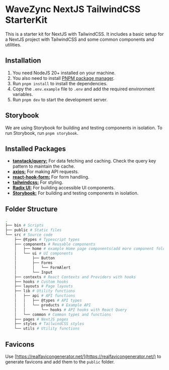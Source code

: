 # WaveZync NextJS TailwindCSS StarterKit

This is a starter kit for NextJS with TailwindCSS. It includes a basic setup for a NextJS project with TailwindCSS and some common components and utilities.

## Installation

1. You need NodeJS 20+ installed on your machine.
2. You also need to install [PNPM package manager](https://pnpm.io/installation).
3. Run `pnpm install` to install the dependencies.
4. Copy the `.env.example` file to `.env` and add the required environment variables.
5. Run `pnpm dev` to start the development server.

## Storybook

We are using Storybook for building and testing components in isolation. To run Storybook, run `pnpm storybook`.

## Installed Packages

- **[tanstack/query:](https://tanstack.com/query)** For data fetching and caching. Check the query key pattern to maintain the cache.
- **[axios:](https://axios-http.com/docs/intro)** For making API requests.
- **[react-hook-form:](https://react-hook-form.com/)** For form handling.
- **[tailwindcss:](https://tailwindcss.com/)** For styling.
- **[Radix UI:](https://www.radix-ui.com/)** For building accessible UI components.
- **[Storybook:](https://storybook.js.org/)** For building and testing components in isolation.

## Folder Structure

```bash
.
├── bin # Scripts
├── public # Static files
└── src # Source code
    ├── @types # Typescript types
    ├── components # Reusable components
    │   ├── home # example Home page components(add more component folders as needed)
    │   └── ui # UI components
    │       ├── Button
    │       ├── Forms
    │       │   └── FormAlert
    │       └── Input
    ├── contexts # React Contexts and Providers with hooks
    ├── hooks # Custom hooks
    ├── layouts # Page layouts
    ├── lib # Utility functions
    │   ├── api # API functions
    │   │   ├── @types # API types
    │   │   └── products # Example API
    │   │       └── hooks # API hooks with React Query
    │   └── common # Common types and functions
    ├── pages # NextJS pages
    ├── styles # TailwindCSS styles
    └── utils # Utility functions
```

## Favicons

Use [https://realfavicongenerator.net/](https://realfavicongenerator.net/) to generate favicons and add them to the `public` folder.

